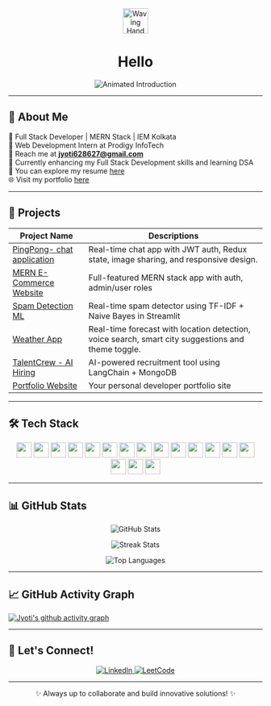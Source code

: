 <div align="center">
  <img src="https://raw.githubusercontent.com/Tarikul-Islam-Anik/Animated-Fluent-Emojis/master/Emojis/Hand%20gestures/Waving%20Hand.png" alt="Waving Hand" width="50" height="50" />
  <h1>Hello</h1>
  <img src="https://readme-typing-svg.herokuapp.com?font=Fira+Code&color=00FFFF&size=30&center=true&vCenter=true&width=500&height=60&lines=Full+Stack+Developer;Pre+Final+Year+CSE+Undergrad" alt="Animated Introduction" />
</div>

---

## 💫 About Me

🧠 Full Stack Developer | MERN Stack | IEM Kolkata  
🔭 Web Development Intern at Prodigy InfoTech  
📧 Reach me at **jyoti628627@gmail.com**  
🌱 Currently enhancing my Full Stack Development skills and learning DSA  
📄 You can explore my resume [ here ](https://drive.google.com/file/d/10BPBTYHcd-Z9ygvBaOmiEp4Xn9_ZQRDv/view?usp=drivesdk)  
🌐 Visit my portfolio [ here ](https://portfolio-delta-teal-r34mgls7t7.vercel.app/)  

---

## 🚀 Projects

|  Project Name  |  Descriptions    |
| -------------- | ---------------- |
| [PingPong- chat application](https://github.com/Jyoti-kri/PingPong) |  Real-time chat app with JWT auth, Redux state, image sharing, and responsive design. |
| [MERN E-Commerce Website](https://github.com/Jyoti-kri/MERN-PROJECT) | Full-featured MERN stack app with auth, admin/user roles |
| [Spam Detection ML](https://github.com/Jyoti-kri/email-spam-detection) | Real-time spam detector using TF-IDF + Naive Bayes in Streamlit |
| [Weather App](https://github.com/Jyoti-kri/PRODIGY_WD_05) |  Real-time forecast with location detection, voice search, smart city suggestions and theme toggle.|
| [TalentCrew - AI Hiring](https://github.com/Jyoti-kri/TalentCrew) | AI-powered recruitment tool using LangChain + MongoDB |
| [Portfolio Website](https://portfolio-delta-teal-r34mgls7t7.vercel.app/) | Your personal developer portfolio site |

---

## 🛠️ Tech Stack

<div align="center">
  <!-- All tech badges here (same as user provided) -->
  <img src="https://img.shields.io/badge/HTML5-E34F26?logo=html5&logoColor=white&style=for-the-badge" height="30" />
  <img src="https://img.shields.io/badge/CSS3-1572B6?logo=css3&logoColor=white&style=for-the-badge" height="30" />
  <img src="https://img.shields.io/badge/JavaScript-F7DF1E?logo=javascript&logoColor=black&style=for-the-badge" height="30" />
  <img src="https://img.shields.io/badge/React-20232A?logo=react&logoColor=61DAFB&style=for-the-badge" height="30" />
  <img src="https://img.shields.io/badge/Tailwind CSS-38B2AC?logo=tailwindcss&logoColor=white&style=for-the-badge" height="30" />
  <img src="https://img.shields.io/badge/Node.js-339933?logo=nodedotjs&logoColor=white&style=for-the-badge" height="30" />
  <img src="https://img.shields.io/badge/Express-000000?logo=express&logoColor=white&style=for-the-badge" height="30" />
  <img src="https://img.shields.io/badge/Python-3776AB?logo=python&logoColor=white&style=for-the-badge" height="30" />
  <img src="https://img.shields.io/badge/JWT-000000?logo=jsonwebtokens&logoColor=white&style=for-the-badge" height="30" />
  <img src="https://img.shields.io/badge/REST API-FF6C37?logo=api&logoColor=white&style=for-the-badge" height="30" />
  <img src="https://img.shields.io/badge/MongoDB-47A248?logo=mongodb&logoColor=white&style=for-the-badge" height="30" />
  <img src="https://img.shields.io/badge/MySQL-4479A1?logo=mysql&logoColor=white&style=for-the-badge" height="30" />
  <img src="https://img.shields.io/badge/Git-F05032?logo=git&logoColor=white&style=for-the-badge" height="30" />
  <img src="https://img.shields.io/badge/GitHub-181717?logo=github&logoColor=white&style=for-the-badge" height="30" />
  <img src="https://img.shields.io/badge/Postman-FF6C37?logo=postman&logoColor=white&style=for-the-badge" height="30" />
  <img src="https://img.shields.io/badge/VS Code-007ACC?logo=visualstudiocode&logoColor=white&style=for-the-badge" height="30" />
  <img src="https://img.shields.io/badge/Jupyter-F37626?logo=jupyter&logoColor=white&style=for-the-badge" height="30" />
</div>

---

## 📊 GitHub Stats

<p align="center">
  <img src="https://github-readme-stats.vercel.app/api?username=Jyoti-kri&theme=merko&hide_border=false&include_all_commits=true&count_private=true" alt="GitHub Stats" />
</p>

<p align="center">
  <img src="https://github-readme-streak-stats.herokuapp.com/?user=Jyoti-kri&theme=tokyonight" alt="Streak Stats" />
</p>

<p align="center">
  <img src="https://github-readme-stats.vercel.app/api/top-langs/?username=Jyoti-kri&theme=merko&hide_border=false&layout=compact" alt="Top Languages" />
</p>

---


## 📈 GitHub Activity Graph

[![Jyoti's github activity graph](https://github-readme-activity-graph.vercel.app/graph?username=Jyoti-kri&bg_color=02011e&color=ffffff&line=37ff00&point=ffffff&area=true&hide_border=true)](https://github.com/ashutosh00710/github-readme-activity-graph)

---

## 🤝 Let's Connect!

<div align="center">
  <a href="https://www.linkedin.com/in/jyoti-kumari-9850ba256/">
    <img src="https://img.shields.io/badge/LinkedIn-%230077B5.svg?style=for-the-badge&logo=linkedin&logoColor=white" alt="LinkedIn" />
  </a>
  <a href="https://leetcode.com/u/jyoti_kumari_1/">
    <img src="https://img.shields.io/badge/LeetCode-000000?style=for-the-badge&logo=LeetCode&logoColor=#d16c06" alt="LeetCode" />
  </a>
</div>

---

<p align="center">✨ Always up to collaborate and build innovative solutions! ✨</p>









